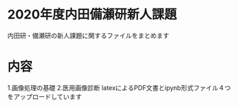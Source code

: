 # 2020年度内田備瀬研新人課題
内田研・備瀬研の新人課題に関するファイルをまとめます
# 内容
1.画像処理の基礎
2.医用画像診断
latexによるPDF文書とipynb形式ファイル４つをアップロードしています
